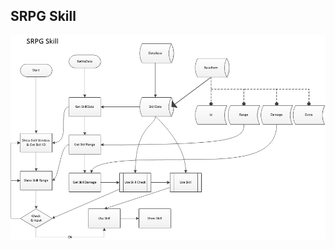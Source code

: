 ## SRPG Skill

![](https://raw.githubusercontent.com/ChillMagic/SRPG-System-on-RMVA/master/Structure/1.png)
